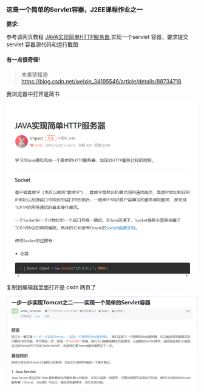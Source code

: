 ### 这是一个简单的Servlet容器，J2EE课程作业之一

**要求:**

参考该网页教程 [JAVA实现简单HTTP服务器](https://blog.csdn.net/weixin_34195546/article/details/88734718),实现一个servlet 容器，要求提交servlet 容器源代码和运行截图

#### 有一点很奇怪!

>本来链接是 https://blog.csdn.net/weixin_34195546/article/details/88734718

我浏览器中打开是简书 

![简书](jianshu.png)

复制到编辑器里面打开是 csdn 网页了

![csdn](csdn.png)